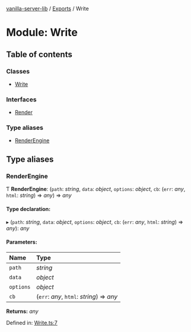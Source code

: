 [vanilla-server-lib](../README.md) / [Exports](../modules.md) / Write

# Module: Write

## Table of contents

### Classes

- [Write](../classes/write.write-1.md)

### Interfaces

- [Render](../interfaces/write.render.md)

### Type aliases

- [RenderEngine](write.md#renderengine)

## Type aliases

### RenderEngine

Ƭ **RenderEngine**: (`path`: *string*, `data`: *object*, `options`: *object*, `cb`: (`err`: *any*, `html`: *string*) => *any*) => *any*

#### Type declaration:

▸ (`path`: *string*, `data`: *object*, `options`: *object*, `cb`: (`err`: *any*, `html`: *string*) => *any*): *any*

#### Parameters:

Name | Type |
:------ | :------ |
`path` | *string* |
`data` | *object* |
`options` | *object* |
`cb` | (`err`: *any*, `html`: *string*) => *any* |

**Returns:** *any*

Defined in: [Write.ts:7](https://github.com/mrdenysu/vanilla-server-lib/blob/609fa12/src/Write.ts#L7)
